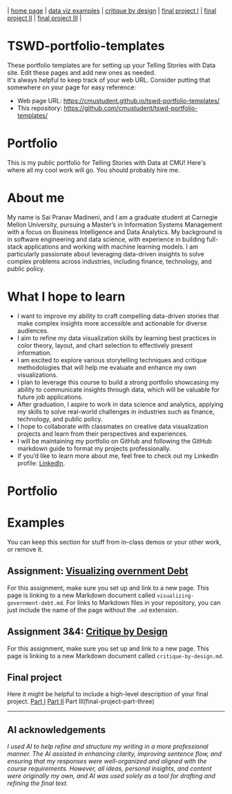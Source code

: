 | [home page](https://cmustudent.github.io/tswd-portfolio-templates/) | [data viz examples](dataviz-examples) | [critique by design](critique-by-design) | [final project I](final-project-part-one) | [final project II](final-project-part-two) | [final project III](final-project-part-three) |

# TSWD-portfolio-templates
These portfolio templates are for setting up your Telling Stories with Data site.  Edit these pages and add new ones as needed.   
It's always helpful to keep track of your web URL.  Consider putting that somewhere on your page for easy reference: 

- Web page URL: https://cmustudent.github.io/tswd-portfolio-templates/
- This repository: https://github.com/cmustudent/tswd-portfolio-templates/

# Portfolio
This is my public portfolio for Telling Stories with Data at CMU!  Here's where all my cool work will go.  You should probably hire me. 

# About me
My name is Sai Pranav Madineni, and I am a graduate student at Carnegie Mellon University, pursuing a Master’s in Information Systems Management with a focus on Business Intelligence and Data Analytics. My background is in software engineering and data science, with experience in building full-stack applications and working with machine learning models. I am particularly passionate about leveraging data-driven insights to solve complex problems across industries, including finance, technology, and public policy.

# What I hope to learn
- I want to improve my ability to craft compelling data-driven stories that make complex insights more accessible and actionable for diverse audiences.
- I aim to refine my data visualization skills by learning best practices in color theory, layout, and chart selection to effectively present information.
- I am excited to explore various storytelling techniques and critique methodologies that will help me evaluate and enhance my own visualizations.
- I plan to leverage this course to build a strong portfolio showcasing my ability to communicate insights through data, which will be valuable for future job applications.
- After graduation, I aspire to work in data science and analytics, applying my skills to solve real-world challenges in industries such as finance, technology, and public policy.
- I hope to collaborate with classmates on creative data visualization projects and learn from their perspectives and experiences.
- I will be maintaining my portfolio on GitHub and following the GitHub markdown guide to format my projects professionally.
- If you’d like to learn more about me, feel free to check out my LinkedIn profile: [LinkedIn](https://www.linkedin.com/in/sai-pranav-madineni/).

# Portfolio

# Examples
You can keep this section for stuff from in-class demos or your other work, or remove it. 

## Assignment: [Visualizing overnment Debt](visualizing-government-debt)
For this assignment, make sure you set up and link to a new page.  This page is linking to a new Markdown document called `visualizing-government-debt.md`.  For links to Markdown files in your repository, you can just include the name of the page without the `.md` extension. 

## Assignment 3&4: [Critique by Design](critique-by-design)
For this assignment, make sure you set up and link to a new page.  This page is linking to a new Markdown document called `critique-by-design.md`.  

## Final project
Here it might be helpful to include a high-level description of your final project. 
[Part I](final-project-part-one)
[Part II](final-project-part-two)
Part III(final-project-part-three)

---

## AI acknowledgements
_I used AI to help refine and structure my writing in a more professional manner. The AI assisted in enhancing clarity, improving sentence flow, and ensuring that my responses were well-organized and aligned with the course requirements. However, all ideas, personal insights, and content were originally my own, and AI was used solely as a tool for drafting and refining the final text._


